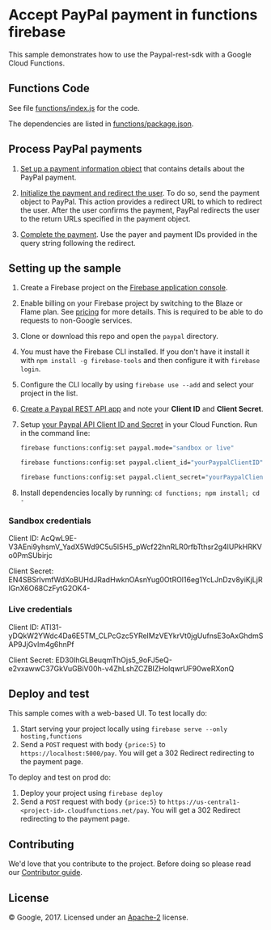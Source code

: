 # Accept PayPal payment in functions firebase

This sample demonstrates how to use the Paypal-rest-sdk with a Google Cloud Functions.


## Functions Code

See file [functions/index.js](functions/index.js) for the code.

The dependencies are listed in [functions/package.json](functions/package.json).


## Process PayPal payments

1. [Set up a payment information object](https://developer.paypal.com/docs/api/quickstart/payments/#set-up-the-payment-information-object) that contains details about the PayPal payment.

2. [Initialize the payment and redirect the user](https://developer.paypal.com/docs/api/quickstart/payments/#initialize-the-payment-and-redirect-the-user). To do so, send the payment object to PayPal. This action provides a redirect URL to which to redirect the user. After the user confirms the payment, PayPal redirects the user to the return URLs specified in the payment object.

3. [Complete the payment](https://developer.paypal.com/docs/api/quickstart/payments/#complete-the-payment). Use the payer and payment IDs provided in the query string following the redirect.


## Setting up the sample

 1. Create a Firebase project on the [Firebase application console](https://console.firebase.google.com).
 1. Enable billing on your Firebase project by switching to the Blaze or Flame plan. See [pricing](https://firebase.google.com/pricing/) for more details. This is required to be able to do requests to non-Google services.
 1. Clone or download this repo and open the `paypal` directory.
 1. You must have the Firebase CLI installed. If you don't have it install it with `npm install -g firebase-tools` and then configure it with `firebase login`.
 1. Configure the CLI locally by using `firebase use --add` and select your project in the list.
 1. [Create a Paypal REST API app](https://developer.paypal.com/developer/applications/create) and note your **Client ID** and **Client Secret**.
 1. Setup [your Paypal API Client ID and Secret](https://developer.paypal.com/developer/applications/) in your Cloud Function. Run in the command line:

    ```sh
    firebase functions:config:set paypal.mode="sandbox or live"
    ```

    ```sh
    firebase functions:config:set paypal.client_id="yourPaypalClientID"
    ```

    ```sh
    firebase functions:config:set paypal.client_secret="yourPaypalClientSecret"
    ```
 1. Install dependencies locally by running: `cd functions; npm install; cd -`

### Sandbox credentials

Client ID: AcQwL9E-V3AEni9yhsmV_YadX5Wd9C5u5l5H5_pWcf22hnRLR0rfbTthsr2g4lUPkHRKVo0PmSUbirjc

Client Secret: EN4SBSrIvmfWdXoBUHdJRadHwknOAsnYug0OtROl16eg1YcLJnDzv8yiKjLjRIGnX6O68CzFytG2OK4-

### Live credentials

Client ID: ATl31-yDQkW2YWdc4Da6E5TM_CLPcGzc5YReIMzVEYkrVt0jgUufnsE3oAxGhdmSAP9JjGvlm4g6hnPf

Client Secret: ED30IhGLBeuqmThOjs5_9oFJ5eQ-e2vxawwC37GkVuGBiV00h-v4ZhLshZCZBIZHolqwrUF90weRXonQ

## Deploy and test

This sample comes with a web-based UI.
To test locally do:

 1. Start serving your project locally using `firebase serve --only hosting,functions`
 1. Send a `POST` request with body `{price:5}` to `https://localhost:5000/pay`. You will get a 302 Redirect redirecting to the payment page.


To deploy and test on prod do:

 1. Deploy your project using `firebase deploy`
 1. Send a `POST` request with body `{price:5}` to `https://us-central1-<project-id>.cloudfunctions.net/pay`. You will get a 302 Redirect redirecting to the payment page.

## Contributing

We'd love that you contribute to the project. Before doing so please read our [Contributor guide](../CONTRIBUTING.md).


## License

© Google, 2017. Licensed under an [Apache-2](../LICENSE) license.

